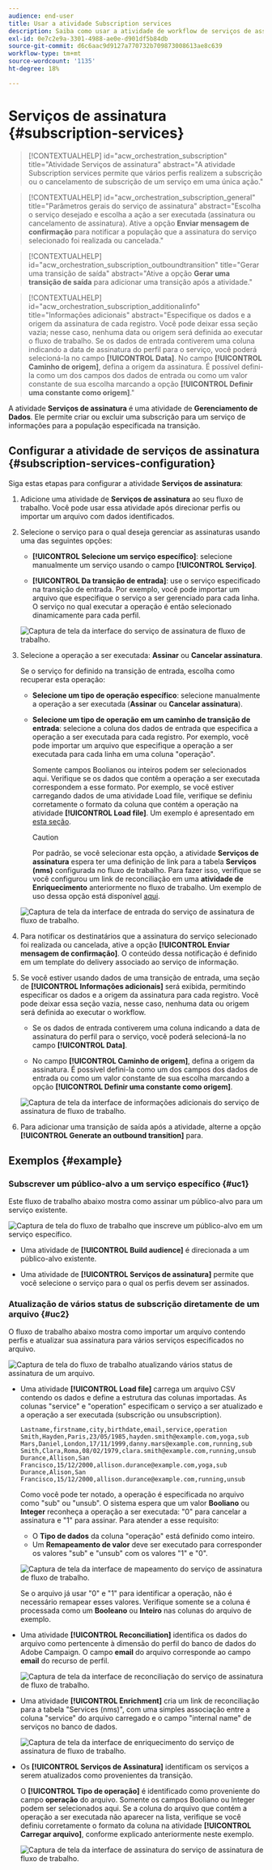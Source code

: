 ```yaml
---
audience: end-user
title: Usar a atividade Subscription services
description: Saiba como usar a atividade de workflow de serviços de assinatura
exl-id: 0e7c2e9a-3301-4988-ae0e-d901df5b84db
source-git-commit: d6c6aac9d9127a770732b709873008613ae8c639
workflow-type: tm+mt
source-wordcount: '1135'
ht-degree: 18%

---
```


# Serviços de assinatura {#subscription-services}

>[!CONTEXTUALHELP]
>id="acw_orchestration_subscription"
>title="Atividade Serviços de assinatura"
>abstract="A atividade Subscription services permite que vários perfis realizem a subscrição ou o cancelamento de subscrição de um serviço em uma única ação."

>[!CONTEXTUALHELP]
>id="acw_orchestration_subscription_general"
>title="Parâmetros gerais do serviço de assinatura"
>abstract="Escolha o serviço desejado e escolha a ação a ser executada (assinatura ou cancelamento de assinatura). Ative a opção **Enviar mensagem de confirmação** para notificar a população que a assinatura do serviço selecionado foi realizada ou cancelada."

>[!CONTEXTUALHELP]
>id="acw_orchestration_subscription_outboundtransition"
>title="Gerar uma transição de saída"
>abstract="Ative a opção **Gerar uma transição de saída** para adicionar uma transição após a atividade."

>[!CONTEXTUALHELP]
>id="acw_orchestration_subscription_additionalinfo"
>title="Informações adicionais"
>abstract="Especifique os dados e a origem da assinatura de cada registro. Você pode deixar essa seção vazia; nesse caso, nenhuma data ou origem será definida ao executar o fluxo de trabalho. Se os dados de entrada contiverem uma coluna indicando a data de assinatura do perfil para o serviço, você poderá selecioná-la no campo **[!UICONTROL Data]**. No campo **[!UICONTROL Caminho de origem]**, defina a origem da assinatura. É possível defini-la como um dos campos dos dados de entrada ou como um valor constante de sua escolha marcando a opção **[!UICONTROL Definir uma constante como origem]**."

A atividade **Serviços de assinatura** é uma atividade de **Gerenciamento de Dados**. Ele permite criar ou excluir uma subscrição para um serviço de informações para a população especificada na transição.

## Configurar a atividade de serviços de assinatura {#subscription-services-configuration}

Siga estas etapas para configurar a atividade **Serviços de assinatura**:

1. Adicione uma atividade de **Serviços de assinatura** ao seu fluxo de trabalho. Você pode usar essa atividade após direcionar perfis ou importar um arquivo com dados identificados.

1. Selecione o serviço para o qual deseja gerenciar as assinaturas usando uma das seguintes opções:

   * **[!UICONTROL Selecione um serviço específico]**: selecione manualmente um serviço usando o campo **[!UICONTROL Serviço]**.

   * **[!UICONTROL Da transição de entrada]**: use o serviço especificado na transição de entrada. Por exemplo, você pode importar um arquivo que especifique o serviço a ser gerenciado para cada linha. O serviço no qual executar a operação é então selecionado dinamicamente para cada perfil.

   ![Captura de tela da interface do serviço de assinatura de fluxo de trabalho.](../assets/workflow-subscription-service.png)

1. Selecione a operação a ser executada: **Assinar** ou **Cancelar assinatura**.

   Se o serviço for definido na transição de entrada, escolha como recuperar esta operação:

   * **Selecione um tipo de operação específico**: selecione manualmente a operação a ser executada (**Assinar** ou **Cancelar assinatura**).

   * **Selecione um tipo de operação em um caminho de transição de entrada**: selecione a coluna dos dados de entrada que especifica a operação a ser executada para cada registro. Por exemplo, você pode importar um arquivo que especifique a operação a ser executada para cada linha em uma coluna &quot;operação&quot;.

     Somente campos Boolianos ou inteiros podem ser selecionados aqui. Verifique se os dados que contêm a operação a ser executada correspondem a esse formato. Por exemplo, se você estiver carregando dados de uma atividade Load file, verifique se definiu corretamente o formato da coluna que contém a operação na atividade **[!UICONTROL Load file]**. Um exemplo é apresentado em [esta seção](#uc2).

     >[!CAUTION]
     >
     >Por padrão, se você selecionar esta opção, a atividade **Serviços de assinatura** espera ter uma definição de link para a tabela **Serviços (nms)** configurada no fluxo de trabalho. Para fazer isso, verifique se você configurou um link de reconciliação em uma **atividade de Enriquecimento** anteriormente no fluxo de trabalho. Um exemplo de uso dessa opção está disponível [aqui](#uc2).

   ![Captura de tela da interface de entrada do serviço de assinatura de fluxo de trabalho.](../assets/workflow-subscription-service-inbound.png)

1. Para notificar os destinatários que a assinatura do serviço selecionado foi realizada ou cancelada, ative a opção **[!UICONTROL Enviar mensagem de confirmação]**. O conteúdo dessa notificação é definido em um template do delivery associado ao serviço de informação.

1. Se você estiver usando dados de uma transição de entrada, uma seção de **[!UICONTROL Informações adicionais]** será exibida, permitindo especificar os dados e a origem da assinatura para cada registro. Você pode deixar essa seção vazia, nesse caso, nenhuma data ou origem será definida ao executar o workflow.

   * Se os dados de entrada contiverem uma coluna indicando a data de assinatura do perfil para o serviço, você poderá selecioná-la no campo **[!UICONTROL Data]**.

   * No campo **[!UICONTROL Caminho de origem]**, defina a origem da assinatura. É possível defini-la como um dos campos dos dados de entrada ou como um valor constante de sua escolha marcando a opção **[!UICONTROL Definir uma constante como origem]**.

   ![Captura de tela da interface de informações adicionais do serviço de assinatura de fluxo de trabalho.](../assets/workflow-subscription-service-additional.png)

1. Para adicionar uma transição de saída após a atividade, alterne a opção **[!UICONTROL Generate an outbound transition]** para.

## Exemplos {#example}

### Subscrever um público-alvo a um serviço específico {#uc1}

Este fluxo de trabalho abaixo mostra como assinar um público-alvo para um serviço existente.

![Captura de tela do fluxo de trabalho que inscreve um público-alvo em um serviço específico.](../assets/workflow-subscription-service-uc1.png)

* Uma atividade de **[!UICONTROL Build audience]** é direcionada a um público-alvo existente.

* Uma atividade de **[!UICONTROL Serviços de assinatura]** permite que você selecione o serviço para o qual os perfis devem ser assinados.

### Atualização de vários status de subscrição diretamente de um arquivo {#uc2}

O fluxo de trabalho abaixo mostra como importar um arquivo contendo perfis e atualizar sua assinatura para vários serviços especificados no arquivo.

![Captura de tela do fluxo de trabalho atualizando vários status de assinatura de um arquivo.](../assets/workflow-subscription-service-uc2.png)

* Uma atividade **[!UICONTROL Load file]** carrega um arquivo CSV contendo os dados e define a estrutura das colunas importadas. As colunas &quot;service&quot; e &quot;operation&quot; especificam o serviço a ser atualizado e a operação a ser executada (subscrição ou unsubscription).

  ```
  Lastname,firstname,city,birthdate,email,service,operation
  Smith,Hayden,Paris,23/05/1985,hayden.smith@example.com,yoga,sub
  Mars,Daniel,London,17/11/1999,danny.mars@example.com,running,sub
  Smith,Clara,Roma,08/02/1979,clara.smith@example.com,running,unsub
  Durance,Allison,San Francisco,15/12/2000,allison.durance@example.com,yoga,sub
  Durance,Alison,San Francisco,15/12/2000,allison.durance@example.com,running,unsub
  ```

  Como você pode ter notado, a operação é especificada no arquivo como &quot;sub&quot; ou &quot;unsub&quot;. O sistema espera que um valor **Booliano** ou **Integer** reconheça a operação a ser executada: &quot;0&quot; para cancelar a assinatura e &quot;1&quot; para assinar. Para atender a esse requisito:
   * O **Tipo de dados** da coluna &quot;operação&quot; está definido como inteiro.
   * Um **Remapeamento de valor** deve ser executado para corresponder os valores &quot;sub&quot; e &quot;unsub&quot; com os valores &quot;1&quot; e &quot;0&quot;.

  ![Captura de tela da interface de mapeamento do serviço de assinatura de fluxo de trabalho.](../assets/workflow-subscription-service-uc2-mapping.png)

  Se o arquivo já usar &quot;0&quot; e &quot;1&quot; para identificar a operação, não é necessário remapear esses valores. Verifique somente se a coluna é processada como um **Booleano** ou **Inteiro** nas colunas do arquivo de exemplo.

* Uma atividade **[!UICONTROL Reconciliation]** identifica os dados do arquivo como pertencente à dimensão do perfil do banco de dados do Adobe Campaign. O campo **email** do arquivo corresponde ao campo **email** do recurso de perfil.

  ![Captura de tela da interface de reconciliação do serviço de assinatura de fluxo de trabalho.](../assets/workflow-subscription-service-uc2-reconciliation.png)

* Uma atividade **[!UICONTROL Enrichment]** cria um link de reconciliação para a tabela &quot;Services (nms)&quot;, com uma simples associação entre a coluna &quot;service&quot; do arquivo carregado e o campo &quot;internal name&quot; de serviços no banco de dados.

  ![Captura de tela da interface de enriquecimento do serviço de assinatura de fluxo de trabalho.](../assets/workflow-subscription-service-uc2-enrichment.png)

* Os **[!UICONTROL Serviços de Assinatura]** identificam os serviços a serem atualizados como provenientes da transição.

  O **[!UICONTROL Tipo de operação]** é identificado como proveniente do campo **operação** do arquivo. Somente os campos Booliano ou Integer podem ser selecionados aqui. Se a coluna do arquivo que contém a operação a ser executada não aparecer na lista, verifique se você definiu corretamente o formato da coluna na atividade **[!UICONTROL Carregar arquivo]**, conforme explicado anteriormente neste exemplo.

  ![Captura de tela da interface de assinatura do serviço de assinatura de fluxo de trabalho.](../assets/workflow-subscription-service-uc2-subscription.png)